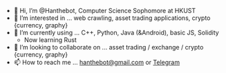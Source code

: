 - 👋 Hi, I’m @Hanthebot, Computer Science Sophomore at HKUST
- 👀 I’m interested in ... web crawling, asset trading applications, crypto {currency, graphy}
- 🌱 I’m currently using ... C++, Python, Java (&Android), basic JS, Solidity
  - Now learning Rust
- 💞️ I’m looking to collaborate on ... asset trading / exchange / crypto {currency, graphy}
- 📫 How to reach me ... hanthebot@gmail.com or [Telegram](t.me/haninthai)

<!---
Hanthebot/Hanthebot is a ✨ special ✨ repository because its `README.md` (this file) appears on your GitHub profile.
You can click the Preview link to take a look at your changes.
--->
